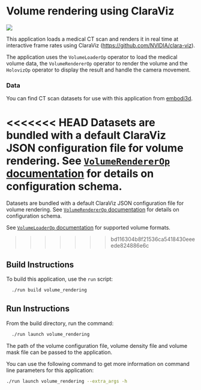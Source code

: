 # Volume rendering using ClaraViz

![](screenshot.png)<br>

This application loads a medical CT scan and renders it in real time at interactive frame rates using ClaraViz (https://github.com/NVIDIA/clara-viz).

The application uses the `VolumeLoaderOp` operator to load the medical volume data, the `VolumeRendererOp` operator to render the volume and the `HolovizOp` operator to display the result and handle the camera movement.

### Data

You can find CT scan datasets for use with this application from [embodi3d](https://www.embodi3d.com/).

<<<<<<< HEAD
Datasets are bundled with a default ClaraViz JSON configuration file for volume rendering. See [`VolumeRendererOp` documentation](../../operators/volume_renderer/README.md#configuration) for details on configuration schema.
=======
Datasets are bundled with a default ClaraViz JSON configuration file for volume rendering. See [`VolumeRendererOp` documentation](/operators/volume_renderer/README.md#configuration) for details on configuration schema.

See [`VolumeLoaderOp` documentation](/operators/volume_loader/README.md#supported-formats) for supported volume formats.
>>>>>>> bd116304b8f21536ca5418430eeeede824886e6c

## Build Instructions

To build this application, use the ```run``` script:

```bash
  ./run build volume_rendering
```

## Run Instructions

From the build directory, run the command:

```bash
  ./run launch volume_rendering
```

The path of the volume configuration file, volume density file and volume mask file can be passed to the application.

You can use the following command to get more information on command line parameters for this application:

```bash
./run launch volume_rendering --extra_args -h
```
